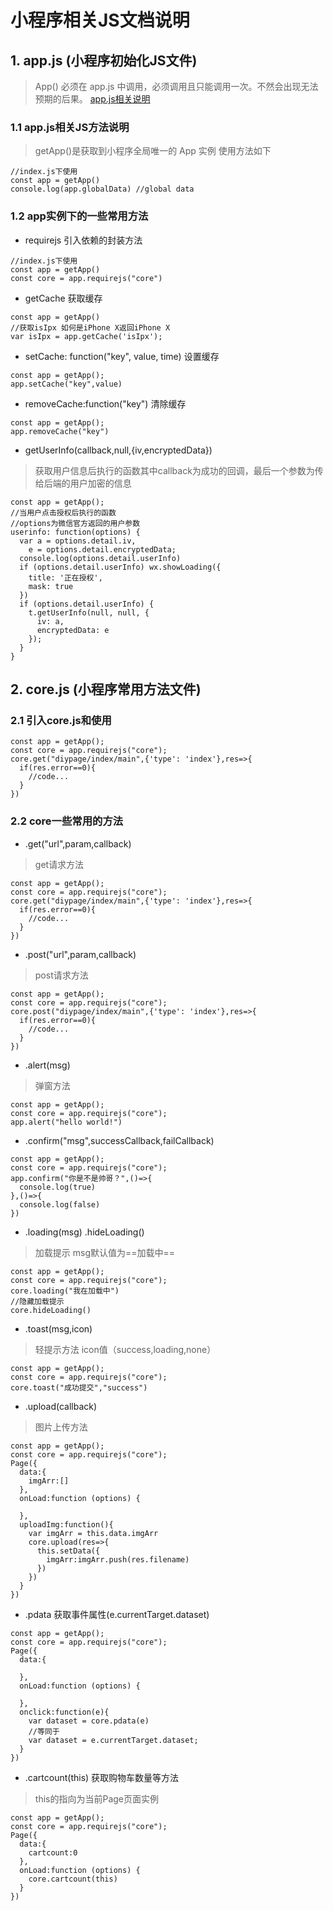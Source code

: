 # 小程序相关JS文档说明

## 1. app.js (小程序初始化JS文件)
>App() 必须在 app.js 中调用，必须调用且只能调用一次。不然会出现无法预期的后果。
>[app.js相关说明](https://developers.weixin.qq.com/miniprogram/dev/reference/api/App.html)
### 1.1 app.js相关JS方法说明
>getApp()是获取到小程序全局唯一的 App 实例
使用方法如下
```
//index.js下使用
const app = getApp()
console.log(app.globalData) //global data
```
### 1.2 app实例下的一些常用方法
- requirejs 引入依赖的封装方法
```
//index.js下使用
const app = getApp()
const core = app.requirejs("core")
```
- getCache 获取缓存
```
const app = getApp()
//获取isIpx 如何是iPhone X返回iPhone X
var isIpx = app.getCache('isIpx');
```
- setCache: function("key", value, time) 设置缓存
```
const app = getApp();
app.setCache("key",value)
```
- removeCache:function("key") 清除缓存
```
const app = getApp();
app.removeCache("key")
```
- getUserInfo(callback,null,{iv,encryptedData})
>获取用户信息后执行的函数其中callback为成功的回调，最后一个参数为传给后端的用户加密的信息
```
const app = getApp();
//当用户点击授权后执行的函数
//options为微信官方返回的用户参数
userinfo: function(options) {
  var a = options.detail.iv,
    e = options.detail.encryptedData;
  console.log(options.detail.userInfo)
  if (options.detail.userInfo) wx.showLoading({
    title: '正在授权',
    mask: true
  })
  if (options.detail.userInfo) {
    t.getUserInfo(null, null, {
      iv: a,
      encryptedData: e
    });
  }
}
```

## 2. core.js (小程序常用方法文件)
### 2.1 引入core.js和使用
```
const app = getApp();
const core = app.requirejs("core");
core.get("diypage/index/main",{'type': 'index'},res=>{
  if(res.error==0){
    //code...
  }
})
```
### 2.2 core一些常用的方法
- .get("url",param,callback)
> get请求方法
```
const app = getApp();
const core = app.requirejs("core");
core.get("diypage/index/main",{'type': 'index'},res=>{
  if(res.error==0){
    //code...
  }
})
```
- .post("url",param,callback)
>post请求方法
```
const app = getApp();
const core = app.requirejs("core");
core.post("diypage/index/main",{'type': 'index'},res=>{
  if(res.error==0){
    //code...
  }
})
```
- .alert(msg)
>弹窗方法
```
const app = getApp();
const core = app.requirejs("core");
app.alert("hello world!")
```
- .confirm("msg",successCallback,failCallback)
>
```
const app = getApp();
const core = app.requirejs("core");
app.confirm("你是不是帅哥？",()=>{
  console.log(true)
},()=>{
  console.log(false)
})
```
- .loading(msg) .hideLoading()
>加载提示 msg默认值为==加载中==
```
const app = getApp();
const core = app.requirejs("core");
core.loading("我在加载中")
//隐藏加载提示
core.hideLoading()
```
- .toast(msg,icon)
>轻提示方法 icon值（success,loading,none）
```
const app = getApp();
const core = app.requirejs("core");
core.toast("成功提交","success")
```
- .upload(callback)
>图片上传方法
```
const app = getApp();
const core = app.requirejs("core");
Page({
  data:{
    imgArr:[]
  },
  onLoad:function (options) {

  },
  uploadImg:function(){
    var imgArr = this.data.imgArr
    core.upload(res=>{
      this.setData({
        imgArr:imgArr.push(res.filename)
      })
    })
  }
})
```
- .pdata 获取事件属性(e.currentTarget.dataset)
```
const app = getApp();
const core = app.requirejs("core");
Page({
  data:{

  },
  onLoad:function (options) {

  },
  onclick:function(e){
    var dataset = core.pdata(e)
    //等同于
    var dataset = e.currentTarget.dataset;
  }
})
```
- .cartcount(this) 获取购物车数量等方法
> this的指向为当前Page页面实例
```
const app = getApp();
const core = app.requirejs("core");
Page({
  data:{
    cartcount:0
  },
  onLoad:function (options) {
    core.cartcount(this)
  }
})
```
